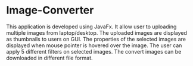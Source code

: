 # Image-Converter
This application is developed using JavaFx. 
It allow user to uploading multiple images from laptop/desktop.
The uploaded images are displayed as thumbnails to users on GUI.
The properties of the selected images are displayed when mouse pointer is hovered over the image.
The user can apply 5 different filters on selected images.
The convert images can be downloaded in different file format.
